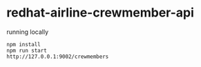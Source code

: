 # redhat-airline-crewmember-api
running locally
```
npm install
npm run start
http://127.0.0.1:9002/crewmembers
```
